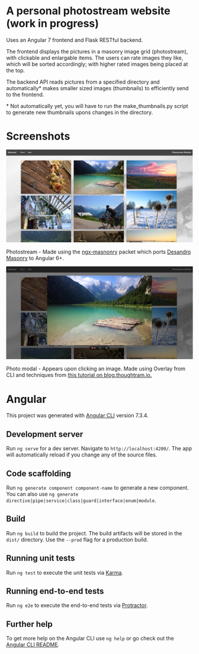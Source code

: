 # A personal photostream website (work in progress)
Uses an Angular 7 frontend and Flask RESTful backend. 

The frontend displays the pictures in a masonry image grid (photostream), with clickable and enlargable items. The users can rate images they like, which will be sorted accordingly; with higher rated images being placed at the top.

The backend API reads pictures from a specified directory and automatically\* makes smaller sized images (thumbnails) to efficiently send to the frontend.

\* Not automatically yet, you will have to run the make_thumbnails.py script to generate new thumbnails upons changes in the directory.

# Screenshots

![photostream](https://raw.githubusercontent.com/andersklint/photoview_website/master/screenshots/photostream_2019-03-17.jpg)

Photostream - Made using the [ngx-masnonry](https://www.npmjs.com/package/ngx-masonry) packet which ports [Desandro Masonry](https://github.com/desandro/masonry) to Angular 6+. 


![photo modal](https://raw.githubusercontent.com/andersklint/photoview_website/master/screenshots/photo_modal_2019-03-17.jpg)

Photo modal - Appears upon clicking an image. Made using Overlay from CLI and techniques from [this tutorial on blog.thoughtram.io.](https://blog.thoughtram.io/angular/2017/11/20/custom-overlays-with-angulars-cdk.html)

# Angular

This project was generated with [Angular CLI](https://github.com/angular/angular-cli) version 7.3.4.

## Development server

Run `ng serve` for a dev server. Navigate to `http://localhost:4200/`. The app will automatically reload if you change any of the source files.

## Code scaffolding

Run `ng generate component component-name` to generate a new component. You can also use `ng generate directive|pipe|service|class|guard|interface|enum|module`.

## Build

Run `ng build` to build the project. The build artifacts will be stored in the `dist/` directory. Use the `--prod` flag for a production build.

## Running unit tests

Run `ng test` to execute the unit tests via [Karma](https://karma-runner.github.io).

## Running end-to-end tests

Run `ng e2e` to execute the end-to-end tests via [Protractor](http://www.protractortest.org/).

## Further help

To get more help on the Angular CLI use `ng help` or go check out the [Angular CLI README](https://github.com/angular/angular-cli/blob/master/README.md).
